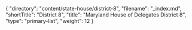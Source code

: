 {
  "directory": "content/state-house/district-8",
  "filename": "_index.md",
  "shortTitle": "District 8",
  "title": "Maryland House of Delegates District 8",
  "type": "primary-list",
  "weight": 12
}
